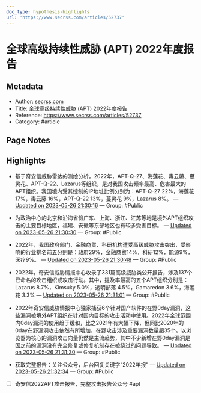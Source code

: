 ```yaml
---
doc_type: hypothesis-highlights
url: 'https://www.secrss.com/articles/52737'
---
```


# 全球高级持续性威胁 (APT) 2022年度报告

## Metadata
- Author: [secrss.com]()
- Title: 全球高级持续性威胁 (APT) 2022年度报告
- Reference: https://www.secrss.com/articles/52737
- Category: #article

## Page Notes
## Highlights
- 基于奇安信威胁雷达的测绘分析，2022年，APT-Q-27、海莲花、毒云藤、蔓灵花、APT-Q-22、Lazarus等组织，是对我国攻击频率最高、危害最大的APT组织。我国境内受其控制的IP地址比例分别为：APT-Q-27 22%，海莲花 17%，毒云藤 16%，APT-Q-22 13%，蔓灵花 9%，Lazarus 8%。 — [Updated on 2023-05-26 21:30:16](https://hyp.is/c8vVBPvJEe2-cWeYlz8l_g/www.secrss.com/articles/52737) — Group: #Public

- 为政治中心的北京和沿海省份广东、上海、浙江、江苏等地是境外APT组织攻击的主要目标地区，福建、安徽等东部地区也有较多受害目标。 — [Updated on 2023-05-26 21:30:30](https://hyp.is/e9Di7vvJEe2tXNsU5HVVJg/www.secrss.com/articles/52737) — Group: #Public

- 2022年，我国政府部门、金融商贸、科研机构遭受高级威胁攻击突出，受影响的行业排名前五分别是：政府29%，金融商贸14%，科研12%，能源9%，医疗9%。 — [Updated on 2023-05-26 21:30:48](https://hyp.is/hwD_tPvJEe2tXQNPtNQC2A/www.secrss.com/articles/52737) — Group: #Public

- 2022年，奇安信威胁情报中心收录了331篇高级威胁类公开报告，涉及137个已命名的攻击组织或攻击行动。其中，提及率最高的五个APT组织分别是：Lazarus 8.7%，Kimsuky 5.0%，透明部落 4.5%，Gamaredon 3.6%，海莲花 3.3% — [Updated on 2023-05-26 21:31:01](https://hyp.is/ji_dqvvJEe25QmOKhkOiRQ/www.secrss.com/articles/52737) — Group: #Public

- 2022年奇安信威胁情报中心独家捕获6个针对国产软件的在野0day漏洞，这些漏洞被境外APT组织在针对国内目标的攻击活动中使用。2022年全球范围内0day漏洞的使用趋于缓和，比之2021年有大幅下降，但同比2020年的0day在野漏洞攻击依然有所增加，在野攻击涉及重要漏洞数量超35个。以浏览器为核心的漏洞攻击向量仍然是主流趋势，其中不少新增在野0day漏洞是因之前的漏洞没有完全修复或修复机制存在被绕过的问题导致。 — [Updated on 2023-05-26 21:31:30](https://hyp.is/n_FcsvvJEe2JeGNFL-gdkQ/www.secrss.com/articles/52737) — Group: #Public

- 获取完整报告：关注公众号，后台回复关键字“2022年报” — [Updated on 2023-05-26 21:32:34](https://hyp.is/u56jUvvJEe2Kzp-qrZ1rAg/www.secrss.com/articles/52737) — Group: #Public
    
- [ ] 奇安信2022APT攻击报告，完整攻击报告公众号 #apt


